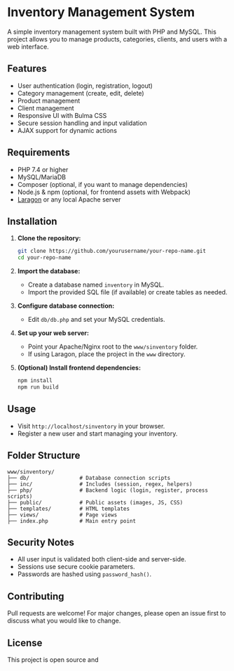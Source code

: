 # Inventory Management System

A simple inventory management system built with PHP and MySQL. This project allows you to manage products, categories, clients, and users with a web interface.

## Features

- User authentication (login, registration, logout)
- Category management (create, edit, delete)
- Product management
- Client management
- Responsive UI with Bulma CSS
- Secure session handling and input validation
- AJAX support for dynamic actions

## Requirements

- PHP 7.4 or higher
- MySQL/MariaDB
- Composer (optional, if you want to manage dependencies)
- Node.js & npm (optional, for frontend assets with Webpack)
- [Laragon](https://laragon.org/) or any local Apache server

## Installation

1. **Clone the repository:**
   ```sh
   git clone https://github.com/yourusername/your-repo-name.git
   cd your-repo-name
   ```

2. **Import the database:**
   - Create a database named `inventory` in MySQL.
   - Import the provided SQL file (if available) or create tables as needed.

3. **Configure database connection:**
   - Edit `db/db.php` and set your MySQL credentials.

4. **Set up your web server:**
   - Point your Apache/Nginx root to the `www/sinventory` folder.
   - If using Laragon, place the project in the `www` directory.

5. **(Optional) Install frontend dependencies:**
   ```sh
   npm install
   npm run build
   ```

## Usage

- Visit `http://localhost/sinventory` in your browser.
- Register a new user and start managing your inventory.

## Folder Structure

```
www/sinventory/
├── db/                # Database connection scripts
├── inc/               # Includes (session, regex, helpers)
├── php/               # Backend logic (login, register, process scripts)
├── public/            # Public assets (images, JS, CSS)
├── templates/         # HTML templates
├── views/             # Page views
├── index.php          # Main entry point
```

## Security Notes

- All user input is validated both client-side and server-side.
- Sessions use secure cookie parameters.
- Passwords are hashed using `password_hash()`.

## Contributing

Pull requests are welcome! For major changes, please open an issue first to discuss what you would like to change.

## License

This project is open source and